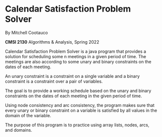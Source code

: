 # Calendar Satisfaction Problem Solver
By Mitchell Cootauco

**CMSI 2130** Algorithms & Analysis, Spring 2022

Calendar Satisfaction Problem Solver is a java program that provides a solution for scheduling some n meetings in a given period of time. The meetings are also according to some unary and binary constraints on the dates of each meeting. 

An unary constraint is a constraint on a single variable and a binary constraint is a constraint over a pair of variables. 

The goal is to provide a working schedule based on the unary and binary constraints on the dates of each meeting in the given period of time.

Using node consistency and arc consistency, the program makes sure that every unary or binary constraint on a variable is satisfied by all values in the domain of the variable. 

The purpose of this program is to practice using array lists, nodes, arcs, and domains.
